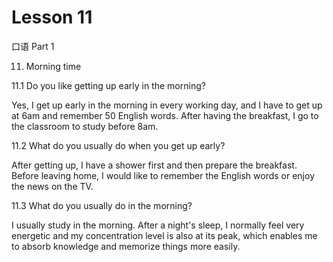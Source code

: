 # Lesson 11

口语 Part 1

11.  Morning time

11.1  Do you like getting up early in the morning?

Yes, I get up early in the morning in every working day, and I have to get up at 6am and remember 50 English words. After having the breakfast, I go to the classroom to study before 8am.

11.2 What do you usually do when you get up early?

After getting up, I have a shower first and then prepare the breakfast. Before leaving home, I would like to remember the English words or enjoy the news on the TV.

11.3 What do you usually do in the morning?

I usually study in the morning. After a night's sleep, I normally feel very energetic and my concentration level is also at its peak, which enables me to absorb knowledge and memorize things more easily.
